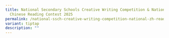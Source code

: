 ```yaml
---
title: National Secondary Schools Creative Writing Competition & National
  Chinese Reading Contest 2025
permalink: /national-ssch-creative-writing-competition-national-zh-read-contest-25/
variant: tiptap
description: ""
---
```

